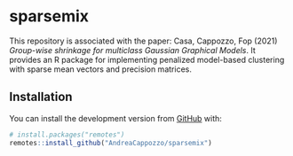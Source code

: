 
<!-- README.md is generated from README.Rmd. Please edit that file -->

# sparsemix

This repository is associated with the paper: Casa, Cappozzo, Fop (2021)
*Group-wise shrinkage for multiclass Gaussian Graphical Models*. It
provides an R package for implementing penalized model-based clustering
with sparse mean vectors and precision matrices.

## Installation

You can install the development version from
[GitHub](https://github.com/) with:

``` r
# install.packages("remotes")
remotes::install_github("AndreaCappozzo/sparsemix")
```
